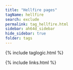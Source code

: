 ```yaml
---
title: "Hellfire pages"
tagName: hellfire
search: exclude
permalink: tag_hellfire.html
sidebar: ah64d_sidebar
hide_sidebar: true
folder: tags
---
```


{% include taglogic.html %}

{% include links.html %}
